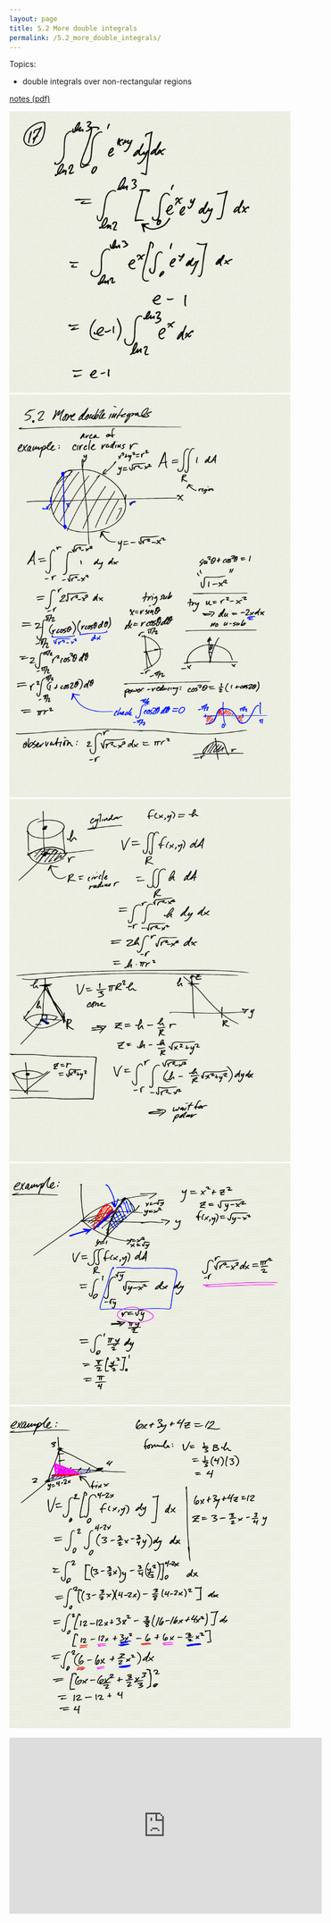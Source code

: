 ```yaml
---
layout: page
title: 5.2 More double integrals
permalink: /5.2_more_double_integrals/
---
```


Topics:
- double integrals over non-rectangular regions

[notes (pdf)](MultiV_5.2_MoreDoubleIntegrals.pdf)

![](0.png)
![](1.png)
![](2.png)
![](3.png)
![](4.png)

<iframe width="560" height="315" src="https://www.youtube.com/embed/-0tFUbg_2sk" title="YouTube video player" frameborder="0" allow="accelerometer; autoplay; clipboard-write; encrypted-media; gyroscope; picture-in-picture" allowfullscreen></iframe>


